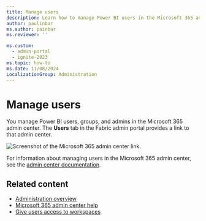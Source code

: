 ```yaml
---
title: Manage users
description: Learn how to manage Power BI users in the Microsoft 365 admin center by accessing the Users tab in the Fabric Admin portal.
author: paulinbar
ms.author: painbar
ms.reviewer: ''

ms.custom:
  - admin-portal
  - ignite-2023
ms.topic: how-to
ms.date: 11/08/2024
LocalizationGroup: Administration
---
```


# Manage users

You manage Power BI users, groups, and admins in the Microsoft 365 admin center. The **Users** tab in the Fabric admin portal provides a link to that admin center.

![Screenshot of the Microsoft 365 admin center link.](media/service-admin-portal-users/powerbi-admin-manage-users.png)

For information about managing users in the Microsoft 365 admin center, see the [admin center documentation](/microsoft-365/admin/add-users/add-users).

## Related content

* [Administration overview](admin-overview.md)
* [Microsoft 365 admin center help](/microsoft-365/admin/)
* [Give users access to workspaces](../get-started/give-access-workspaces.md)
